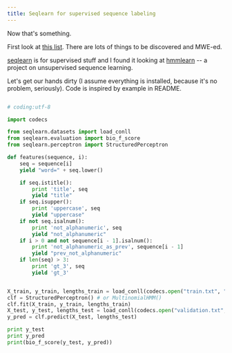 ```yaml
---
title: Seqlearn for supervised sequence labeling
---
```


Now that's something.

First look at [this list](http://scikit-learn.org/stable/related_projects.html). There are lots of things to be discovered and MWE-ed.

[seqlearn](https://github.com/larsmans/seqlearn) is for supervised stuff and I found it looking at [hmmlearn](https://github.com/hmmlearn/hmmlearn) -- a project on unsupervised sequence learning.

Let's get our hands dirty (I assume everything is installed, because it's no problem, seriously). Code is inspired by example in README.

```python

# coding:utf-8

import codecs

from seqlearn.datasets import load_conll
from seqlearn.evaluation import bio_f_score
from seqlearn.perceptron import StructuredPerceptron

def features(sequence, i):
    seq = sequence[i]
    yield "word=" + seq.lower()

    if seq.istitle():
        print 'title', seq
        yield "title"
    if seq.isupper():
        print 'uppercase', seq
        yield "uppercase"
    if not seq.isalnum():
        print 'not_alphanumeric', seq
        yield "not_alphanumeric"
    if i > 0 and not sequence[i - 1].isalnum():
        print 'not_alphanumeric_as_prev', sequence[i - 1]
        yield "prev_not_alphanumeric"
    if len(seq) > 3:
        print 'gt_3', seq
        yield 'gt_3'


X_train, y_train, lengths_train = load_conll(codecs.open("train.txt", "r", "utf-8"), features)
clf = StructuredPerceptron() # or MultinomialHMM()
clf.fit(X_train, y_train, lengths_train)
X_test, y_test, lengths_test = load_conll(codecs.open("validation.txt", "r", "utf-8"), features)
y_pred = clf.predict(X_test, lengths_test)

print y_test
print y_pred
print(bio_f_score(y_test, y_pred))


```
